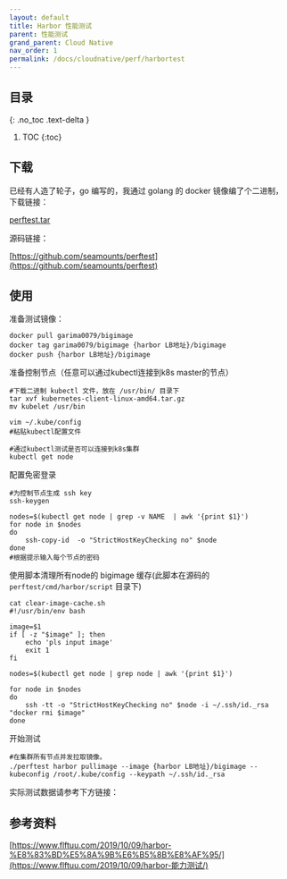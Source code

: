 ```yaml
---
layout: default
title: Harbor 性能测试
parent: 性能测试
grand_parent: Cloud Native
nav_order: 1
permalink: /docs/cloudnative/perf/harbortest
---
```


## 目录
{: .no_toc .text-delta }

1. TOC
{:toc}

## 下载

已经有人造了轮子，go 编写的，我通过 golang 的 docker 镜像编了个二进制，下载链接：

[perftest.tar](/output/perftest.tar)

源码链接：

[https://github.com/seamounts/perftest](https://github.com/seamounts/perftest)



## 使用

准备测试镜像：

```shell
docker pull garima0079/bigimage
docker tag garima0079/bigimage {harbor LB地址}/bigimage
docker push {harbor LB地址}/bigimage
```



准备控制节点（任意可以通过kubectl连接到k8s master的节点）

```shell
#下载二进制 kubectl 文件，放在 /usr/bin/ 目录下
tar xvf kubernetes-client-linux-amd64.tar.gz
mv kubelet /usr/bin

vim ~/.kube/config
#粘贴kubectl配置文件

#通过kubectl测试是否可以连接到k8s集群
kubectl get node 
```



配置免密登录

```shell
#为控制节点生成 ssh key
ssh-keygen

nodes=$(kubectl get node | grep -v NAME  | awk '{print $1}')
for node in $nodes
do
    ssh-copy-id  -o "StrictHostKeyChecking no" $node
done 
#根据提示输入每个节点的密码
```



使用脚本清理所有node的 bigimage 缓存(此脚本在源码的 `perftest/cmd/harbor/script` 目录下)

```shell
cat clear-image-cache.sh
#!/usr/bin/env bash

image=$1
if [ -z "$image" ]; then
    echo 'pls input image'
    exit 1
fi

nodes=$(kubectl get node | grep node | awk '{print $1}')

for node in $nodes
do
    ssh -tt -o "StrictHostKeyChecking no" $node -i ~/.ssh/id._rsa "docker rmi $image"
done
```



开始测试

```shell
#在集群所有节点并发拉取镜像。
./perftest harbor pullimage --image {harbor LB地址}/bigimage --kubeconfig /root/.kube/config --keypath ~/.ssh/id._rsa
```



实际测试数据请参考下方链接：

## 参考资料

[https://www.flftuu.com/2019/10/09/harbor-%E8%83%BD%E5%8A%9B%E6%B5%8B%E8%AF%95/](https://www.flftuu.com/2019/10/09/harbor-能力测试/)

